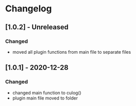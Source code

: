 # Changelog

## [1.0.2] - Unreleased
### Changed
- moved all plugin functions from main file to separate files

## [1.0.1] - 2020-12-28
### Changed
- changed main function to culog()
- plugin main file moved to folder

